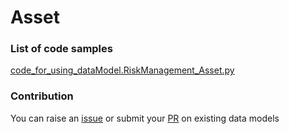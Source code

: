 # Asset

### List of code samples 

<!-- 50-List of code -->

<!-- [code entry](link) -->
[code_for_using_dataModel.RiskManagement_Asset.py](https://github.com/smart-data-models/dataModel.RiskManagement/blob/master/Asset/code/code_for_using_dataModel.RiskManagement_Asset.py)


<!-- /50-List of code -->

### Contribution
You can raise an [issue](https://github.com/smart-data-models/dataModel.RiskManagement/issues) or submit your [PR](https://github.com/smart-data-models/dataModel.RiskManagement/pulls) on existing data models
